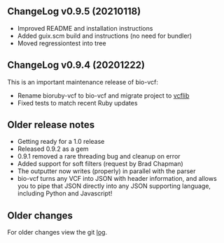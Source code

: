 ## ChangeLog v0.9.5 (20210118)

+ Improved README and installation instructions
+ Added guix.scm build and instructions (no need for bundler)
+ Moved regressiontest into tree

## ChangeLog v0.9.4 (20201222)

This is an important maintenance release of bio-vcf:

+ Rename bioruby-vcf to bio-vcf and migrate project to [vcflib](https://github.com/vcflib/bio-vcf)
+ Fixed tests to match recent Ruby updates

## Older release notes

+ Getting ready for a 1.0 release
+ Released 0.9.2 as a gem
+ 0.9.1 removed a rare threading bug and cleanup on error
+ Added support for soft filters (request by Brad Chapman)
+ The outputter now writes (properly) in parallel with the parser
+ bio-vcf turns any VCF into JSON with header information, and
  allows you to pipe that JSON directly into any JSON supporting
  language, including Python and Javascript!

## Older changes

For older changes view the git [log](https://github.com/vcflib/bio-vcf/commits/master).
